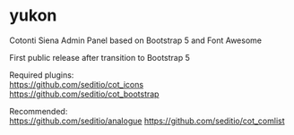 # yukon
Cotonti Siena Admin Panel based on Bootstrap 5 and Font Awesome

First public release after transition to Bootstrap 5

Required plugins:  
https://github.com/seditio/cot_icons  
https://github.com/seditio/cot_bootstrap

Recommended:  
https://github.com/seditio/analogue
https://github.com/seditio/cot_comlist
